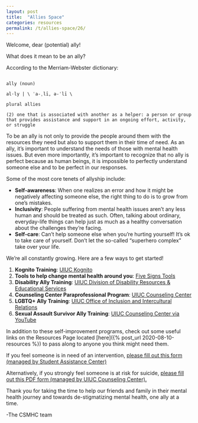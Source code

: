 ```yaml
---
layout: post
title:  "Allies Space"
categories: resources
permalink: /t/allies-space/26/
---
```


Welcome, dear (potential) ally!

What does it mean to be an ally?

According to the Merriam-Webster dictionary:

```

ally (noun)

al·​ly | \ ˈa-ˌlī, ə-ˈlī \

plural allies

(2) one that is associated with another as a helper: a person or group that provides assistance and support in an ongoing effort, activity, or struggle

```

To be an ally is not only to provide the people around them with the resources they need but also to support them in their time of need. As an ally, it’s important to understand the needs of those with mental health issues. But even more importantly, it’s important to recognize that no ally is perfect because as human beings, it is impossible to perfectly understand someone else and to be perfect in our responses.

Some of the most core tenets of allyship include:

* **Self-awareness**: When one realizes an error and how it might be negatively affecting someone else, the right thing to do is to grow from one’s mistakes.
* **Inclusivity**: People suffering from mental health issues aren’t any less human and should be treated as such. Often, talking about ordinary, everyday-life things can help just as much as a healthy conversation about the challenges they’re facing.
* **Self-care**: Can’t help someone else when you’re hurting yourself! It’s ok to take care of yourself. Don’t let the so-called “superhero complex” take over your life.

We’re all constantly growing. Here are a few ways to get started!

1. **Kognito Training**: [UIUC Kognito](https://ui.kognito.com) 
2. **Tools to help change mental health around you**: [Five Signs Tools](https://www.changedirection.org/tools/)
3. **Disability Ally Training**: [UIUC Division of Disability Resources & Educational Services](https://www.disability.illinois.edu/disability-allyship)
4. **Counseling Center Paraprofessional Program**: [UIUC Counseling Center](https://counselingcenter.illinois.edu/training/counseling-center-paraprofessional-program)
5. **LGBTQ+ Ally Training**: [UIUC Office of Inclusion and Intercultural Relations](https://oiir.illinois.edu/lgbt-resource-center/our-programs/lgbt-ally-network)
6. **Sexual Assault Survivor Ally Training**: [UIUC Counseling Center via YouTube](https://youtu.be/BKHu-AyT4pQ)

In addition to these self-improvement programs, check out some useful links on the Resources Page located [here]({% post_url 2020-08-10-resources %}) to pass along to anyone you think might need them.

If you feel someone is in need of an intervention, [please fill out this form (managed by Student Assistance Center)](https://cm.maxient.com/reportingform.php?UnivofIllinois&layout_id=8)

Alternatively, if you strongly feel someone is at risk for suicide, [please fill out this PDF form (managed by UIUC Counseling Center).](https://counselingcenter.illinois.edu/sites/default/files/Suicide%20Incident%20Referral.pdf)

Thank you for taking the time to help our friends and family in their mental health journey and towards de-stigmatizing mental health, one ally at a time.

-The CSMHC team